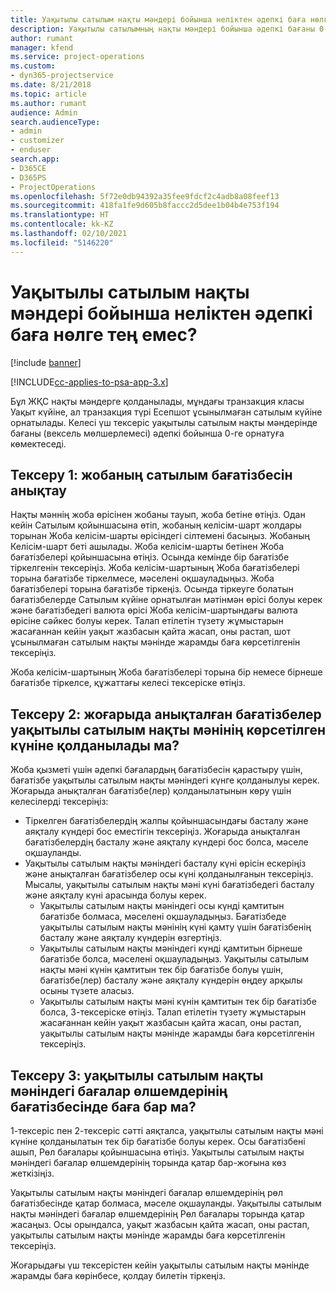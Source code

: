 ```yaml
---
title: Уақытылы сатылым нақты мәндері бойынша неліктен әдепкі баға нөлге тең емес?
description: Уақытылы сатылымның нақты мәндері бойынша әдепкі бағаны 0-ге теңестіріңіз.
author: rumant
manager: kfend
ms.service: project-operations
ms.custom:
- dyn365-projectservice
ms.date: 8/21/2018
ms.topic: article
ms.author: rumant
audience: Admin
search.audienceType:
- admin
- customizer
- enduser
search.app:
- D365CE
- D365PS
- ProjectOperations
ms.openlocfilehash: 5f72e0db94392a35fee9fdcf2c4adb8a08feef13
ms.sourcegitcommit: 418fa1fe9d605b8faccc2d5dee1b04b4e753f194
ms.translationtype: HT
ms.contentlocale: kk-KZ
ms.lasthandoff: 02/10/2021
ms.locfileid: "5146220"
---
```

# <a name="why-is-price-defaulting-to-zero-on-time-sales-actuals"></a>Уақытылы сатылым нақты мәндері бойынша неліктен әдепкі баға нөлге тең емес?

[!include [banner](../includes/psa-now-project-operations.md)]

[!INCLUDE[cc-applies-to-psa-app-3.x](../includes/cc-applies-to-psa-app-3x.md)]

Бұл ЖҚС нақты мәндерге қолданылады, мұндағы транзакция класы Уақыт күйіне, ал транзакция түрі Есепшот ұсынылмаған сатылым күйіне орнатылады. Келесі үш тексеріс уақытылы сатылым нақты мәндерінде бағаны (вексель мөлшерлемесі) әдепкі бойынша 0-ге орнатуға көмектеседі.

## <a name="check-1-identify-the-sales-price-list-for-the-project"></a>Тексеру 1: жобаның сатылым бағатізбесін анықтау

Нақты мәннің жоба өрісінен жобаны тауып, жоба бетіне өтіңіз. Одан кейін Сатылым қойыншасына өтіп, жобаның келісім-шарт жолдары торынан Жоба келісім-шарты өрісіндегі сілтемені басыңыз. Жобаның Келісім-шарт беті ашылады. Жоба келісім-шарты бетінен Жоба бағатізбелері қойыншасына өтіңіз. Осында кемінде бір бағатізбе тіркелгенін тексеріңіз. Жоба келісім-шартының Жоба бағатізбелері торына бағатізбе тіркелмесе, мәселені оқшауладыңыз. Жоба бағатізбелері торына бағатізбе тіркеңіз. Осында тіркеуге болатын бағатізбелерде Сатылым күйіне орнатылған мәтінмән өрісі болуы керек және бағатізбедегі валюта өрісі Жоба келісім-шартындағы валюта өрісіне сәйкес болуы керек. Талап етілетін түзету жұмыстарын жасағаннан кейін уақыт жазбасын қайта жасап, оны растап, шот ұсынылмаған сатылым нақты мәнінде жарамды баға көрсетілгенін тексеріңіз. 

Жоба келісім-шартының Жоба бағатізбелері торына бір немесе бірнеше бағатізбе тіркелсе, құжаттағы келесі тексеріске өтіңіз.

## <a name="check-2-are-any-of-the-price-lists-identified-above-valid-for-the-specific-date-of-the-time-sales-actual"></a>Тексеру 2: жоғарыда анықталған бағатізбелер уақытылы сатылым нақты мәнінің көрсетілген күніне қолданылады ма?

Жоба қызметі үшін әдепкі бағалардың бағатізбесін қарастыру үшін, бағатізбе уақытылы сатылым нақты мәніндегі күнге қолданылуы керек. Жоғарыда анықталған бағатізбе(лер) қолданылатынын көру үшін келесілерді тексеріңіз:
- Тіркелген бағатізбелердің жалпы қойыншасындағы басталу және аяқталу күндері бос еместігін тексеріңіз. Жоғарыда анықталған бағатізбелердің басталу және аяқталу күндері бос болса, мәселе оқшауланды. 
- Уақытылы сатылым нақты мәніндегі басталу күні өрісін ескеріңіз және анықталған бағатізбелер осы күні қолданылғанын тексеріңіз. Мысалы, уақытылы сатылым нақты мәні күні бағатізбедегі басталу және аяқталу күні арасында болуы керек. 
    - Уақытылы сатылым нақты мәніндегі осы күнді қамтитын бағатізбе болмаса, мәселені оқшауладыңыз. Бағатізбеде уақытылы сатылым нақты мәнінің күні қамту үшін бағатізбенің басталу және аяқталу күндерін өзгертіңіз. 
    - Уақытылы сатылым нақты мәніндегі күнді қамтитын бірнеше бағатізбе болса, мәселені оқшауладыңыз. Уақытылы сатылым нақты мәні күнін қамтитын тек бір бағатізбе болуы үшін, бағатізбе(лер) басталу және аяқталу күндерін өңдеу арқылы осыны түзете аласыз. 
    - Уақытылы сатылым нақты мәні күнін қамтитын тек бір бағатізбе болса, 3-тексеріске өтіңіз.
Талап етілетін түзету жұмыстарын жасағаннан кейін уақыт жазбасын қайта жасап, оны растап, уақытылы сатылым нақты мәнінде жарамды баға көрсетілгенін тексеріңіз.

## <a name="check-3-is-there-a-price-in-the-price-list-for-the-pricing-dimensions-on-the-time-sales-actual"></a>Тексеру 3: уақытылы сатылым нақты мәніндегі бағалар өлшемдерінің бағатізбесінде баға бар ма?

1-тексеріс пен 2-тексеріс сәтті аяқталса, уақытылы сатылым нақты мәні күніне қолданылатын тек бір бағатізбе болуы керек. Осы бағатізбені ашып, Рөл бағалары қойыншасына өтіңіз. Уақытылы сатылым нақты мәніндегі бағалар өлшемдерінің торында қатар бар-жоғына көз жеткізіңіз.

Уақытылы сатылым нақты мәніндегі бағалар өлшемдерінің рөл бағатізбесінде қатар болмаса, мәселе оқшауланды. Уақытылы сатылым нақты мәніндегі бағалар өлшемдерінің Рөл бағалары торында қатар жасаңыз. Осы орындалса, уақыт жазбасын қайта жасап, оны растап, уақытылы сатылым нақты мәнінде жарамды баға көрсетілгенін тексеріңіз.

Жоғарыдағы үш тексерістен кейін уақытылы сатылым нақты мәнінде жарамды баға көрінбесе, қолдау билетін тіркеңіз. 

